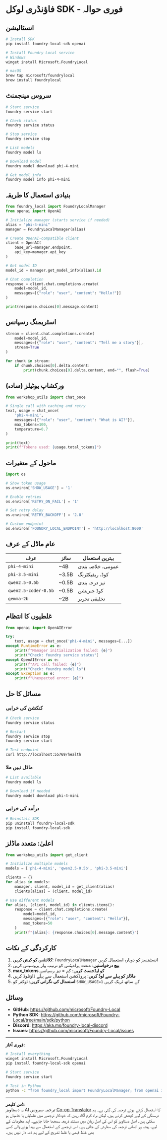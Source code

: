 <!--
CO_OP_TRANSLATOR_METADATA:
{
  "original_hash": "1a52481fe75c7692d785aef8da50e5e7",
  "translation_date": "2025-10-09T06:56:26+00:00",
  "source_file": "Workshop/FOUNDRY_SDK_QUICKREF.md",
  "language_code": "ur"
}
-->
# فاؤنڈری لوکل SDK - فوری حوالہ

## انسٹالیشن

```bash
# Install SDK
pip install foundry-local-sdk openai

# Install Foundry Local service
# Windows
winget install Microsoft.FoundryLocal

# macOS
brew tap microsoft/foundrylocal
brew install foundrylocal
```

## سروس مینجمنٹ

```bash
# Start service
foundry service start

# Check status
foundry service status

# Stop service
foundry service stop

# List models
foundry model ls

# Download model
foundry model download phi-4-mini

# Get model info
foundry model info phi-4-mini
```

## بنیادی استعمال کا طریقہ

```python
from foundry_local import FoundryLocalManager
from openai import OpenAI

# Initialize manager (starts service if needed)
alias = "phi-4-mini"
manager = FoundryLocalManager(alias)

# Create OpenAI-compatible client
client = OpenAI(
    base_url=manager.endpoint,
    api_key=manager.api_key
)

# Get model ID
model_id = manager.get_model_info(alias).id

# Chat completion
response = client.chat.completions.create(
    model=model_id,
    messages=[{"role": "user", "content": "Hello!"}]
)

print(response.choices[0].message.content)
```

## اسٹریمنگ رسپانس

```python
stream = client.chat.completions.create(
    model=model_id,
    messages=[{"role": "user", "content": "Tell me a story"}],
    stream=True
)

for chunk in stream:
    if chunk.choices[0].delta.content:
        print(chunk.choices[0].delta.content, end="", flush=True)
```

## ورکشاپ یوٹیلز (سادہ)

```python
from workshop_utils import chat_once

# Single call with caching and retry
text, usage = chat_once(
    'phi-4-mini',
    messages=[{"role": "user", "content": "What is AI?"}],
    max_tokens=100,
    temperature=0.7
)

print(text)
print(f"Tokens used: {usage.total_tokens}")
```

## ماحول کے متغیرات

```python
import os

# Show token usage
os.environ['SHOW_USAGE'] = '1'

# Enable retries
os.environ['RETRY_ON_FAIL'] = '1'

# Set retry delay
os.environ['RETRY_BACKOFF'] = '2.0'

# Custom endpoint
os.environ['FOUNDRY_LOCAL_ENDPOINT'] = 'http://localhost:8000'
```

## عام ماڈل کے عرف

| عرف | سائز | بہترین استعمال |
|-----|------|----------------|
| `phi-4-mini` | ~4B | عمومی، خلاصہ بندی |
| `phi-3.5-mini` | ~3.5B | کوڈ، ریفیکٹرنگ |
| `qwen2.5-0.5b` | ~0.5B | تیز درجہ بندی |
| `qwen2.5-coder-0.5b` | ~0.5B | کوڈ جنریشن |
| `gemma-2b` | ~2B | تخلیقی تحریر |

## غلطیوں کا انتظام

```python
from openai import OpenAIError

try:
    text, usage = chat_once('phi-4-mini', messages=[...])
except RuntimeError as e:
    print(f"Manager initialization failed: {e}")
    print("Check: foundry service status")
except OpenAIError as e:
    print(f"API call failed: {e}")
    print("Check: foundry model ls")
except Exception as e:
    print(f"Unexpected error: {e}")
```

## مسائل کا حل

### کنکشن کی خرابی
```bash
# Check service
foundry service status

# Restart
foundry service stop
foundry service start

# Test endpoint
curl http://localhost:55769/health
```

### ماڈل نہیں ملا
```bash
# List available
foundry model ls

# Download if needed
foundry model download phi-4-mini
```

### درآمد کی خرابی
```bash
# Reinstall SDK
pip uninstall foundry-local-sdk
pip install foundry-local-sdk
```

## اعلیٰ: متعدد ماڈلز

```python
from workshop_utils import get_client

# Initialize multiple models
models = ['phi-4-mini', 'qwen2.5-0.5b', 'phi-3.5-mini']

clients = {}
for alias in models:
    manager, client, model_id = get_client(alias)
    clients[alias] = (client, model_id)

# Use different models
for alias, (client, model_id) in clients.items():
    response = client.chat.completions.create(
        model=model_id,
        messages=[{"role": "user", "content": "Hello"}],
        max_tokens=50
    )
    print(f"{alias}: {response.choices[0].message.content}")
```

## کارکردگی کے نکات

1. **کلائنٹس کو کیش کریں**: `FoundryLocalManager` انسٹینسز کو دوبارہ استعمال کریں
2. **بیچ درخواستیں**: متعدد پرامپٹس کو ترتیب وار پروسیس کریں
3. **max_tokens کو ایڈجسٹ کریں**: کم = تیز رسپانس
4. **ماڈلز کو پہلے سے لوڈ کریں**: پروڈکشن استعمال سے پہلے ڈاؤنلوڈ کریں
5. **استعمال کی نگرانی کریں**: ٹوکنز کو `SHOW_USAGE=1` کے ساتھ ٹریک کریں

## وسائل

- **GitHub**: https://github.com/microsoft/Foundry-Local
- **Python SDK**: https://github.com/microsoft/Foundry-Local/tree/main/sdk/python
- **Discord**: https://aka.ms/foundry-local-discord
- **Issues**: https://github.com/microsoft/Foundry-Local/issues

---

**فوری آغاز:**
```bash
# Install everything
winget install Microsoft.FoundryLocal
pip install foundry-local-sdk openai

# Start service
foundry service start

# Test in Python
python -c "from foundry_local import FoundryLocalManager; from openai import OpenAI; m = FoundryLocalManager('phi-4-mini'); c = OpenAI(base_url=m.endpoint, api_key=m.api_key); r = c.chat.completions.create(model=m.get_model_info('phi-4-mini').id, messages=[{'role':'user','content':'Hi'}]); print(r.choices[0].message.content)"
```

---

**ڈس کلیمر**:  
یہ دستاویز AI ترجمہ سروس [Co-op Translator](https://github.com/Azure/co-op-translator) کا استعمال کرتے ہوئے ترجمہ کی گئی ہے۔ ہم درستگی کے لیے کوشش کرتے ہیں، لیکن براہ کرم آگاہ رہیں کہ خودکار ترجمے میں غلطیاں یا خامیاں ہو سکتی ہیں۔ اصل دستاویز کو اس کی اصل زبان میں مستند ذریعہ سمجھا جانا چاہیے۔ اہم معلومات کے لیے، پیشہ ور انسانی ترجمہ کی سفارش کی جاتی ہے۔ اس ترجمے کے استعمال سے پیدا ہونے والی کسی بھی غلط فہمی یا غلط تشریح کے لیے ہم ذمہ دار نہیں ہیں۔